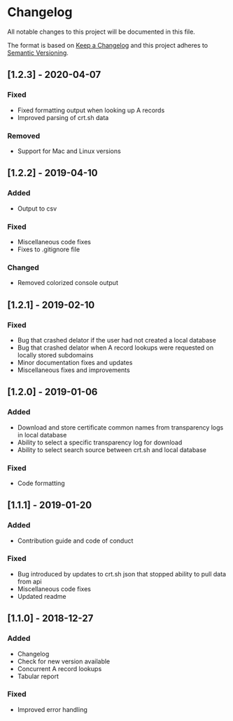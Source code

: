 # Changelog

All notable changes to this project will be documented in this file.

The format is based on [Keep a Changelog](http://keepachangelog.com/en/1.0.0/)
and this project adheres to [Semantic Versioning](http://semver.org/spec/v2.0.0.html).

## [1.2.3] - 2020-04-07

### Fixed

- Fixed formatting output when looking up A records
- Improved parsing of crt.sh data 

### Removed
- Support for Mac and Linux versions

## [1.2.2] - 2019-04-10

### Added

- Output to csv

### Fixed

- Miscellaneous code fixes
- Fixes to .gitignore file

### Changed

- Removed colorized console output

## [1.2.1] - 2019-02-10

### Fixed

- Bug that crashed delator if the user had not created a local database
- Bug that crashed delator when A record lookups were requested on locally stored subdomains
- Minor documentation fixes and updates
- Miscellaneous fixes and improvements

## [1.2.0] - 2019-01-06

### Added

- Download and store certificate common names from transparency logs in local database
- Ability to select a specific transparency log for download
- Ability to select search source between crt.sh and local database

### Fixed

- Code formatting

## [1.1.1] - 2019-01-20

### Added

- Contribution guide and code of conduct

### Fixed

- Bug introduced by updates to crt.sh json that stopped ability to pull data from api
- Miscellaneous code fixes
- Updated readme

## [1.1.0] - 2018-12-27

### Added

- Changelog
- Check for new version available
- Concurrent A record lookups
- Tabular report

### Fixed

- Improved error handling
